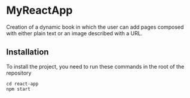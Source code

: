 # MyReactApp
Creation of a dynamic book in which the user can add pages composed with either plain text or an image described with a URL.

## Installation

To install the project, you need to run these commands in the root of the repository
```console
cd react-app
npm start
```
